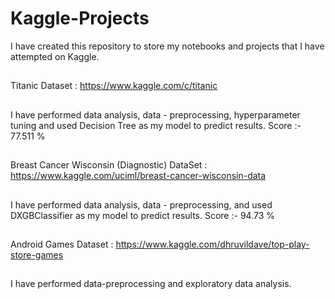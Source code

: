 # Kaggle-Projects

I have created this repository to store my notebooks and projects that I have attempted on Kaggle.

##

Titanic Dataset : https://www.kaggle.com/c/titanic
##
I have performed data analysis, data - preprocessing, hyperparameter tuning and used Decision Tree as my model to predict results.
Score :- 77.511 %

##
Breast Cancer Wisconsin (Diagnostic) DataSet : https://www.kaggle.com/uciml/breast-cancer-wisconsin-data
##
I have performed data analysis, data - preprocessing, and used DXGBClassifier as my model to predict results.
Score :- 94.73 %

##
Android Games Dataset : https://www.kaggle.com/dhruvildave/top-play-store-games
##
I have performed data-preprocessing and exploratory data analysis.
